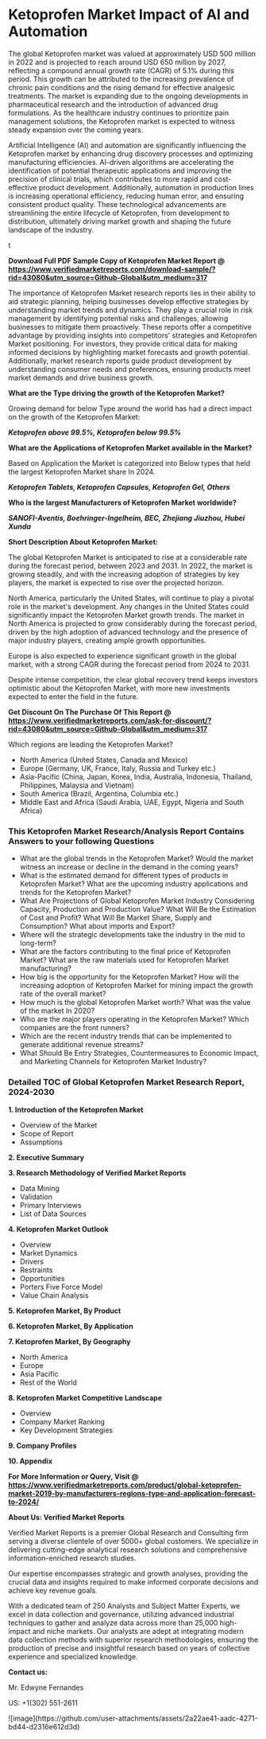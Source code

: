 <h1>Ketoprofen Market Impact of AI and Automation</h1><p>The global Ketoprofen market was valued at approximately USD 500 million in 2022 and is projected to reach around USD 650 million by 2027, reflecting a compound annual growth rate (CAGR) of 5.1% during this period. This growth can be attributed to the increasing prevalence of chronic pain conditions and the rising demand for effective analgesic treatments. The market is expanding due to the ongoing developments in pharmaceutical research and the introduction of advanced drug formulations. As the healthcare industry continues to prioritize pain management solutions, the Ketoprofen market is expected to witness steady expansion over the coming years.</p><p>Artificial Intelligence (AI) and automation are significantly influencing the Ketoprofen market by enhancing drug discovery processes and optimizing manufacturing efficiencies. AI-driven algorithms are accelerating the identification of potential therapeutic applications and improving the precision of clinical trials, which contributes to more rapid and cost-effective product development. Additionally, automation in production lines is increasing operational efficiency, reducing human error, and ensuring consistent product quality. These technological advancements are streamlining the entire lifecycle of Ketoprofen, from development to distribution, ultimately driving market growth and shaping the future landscape of the industry.</p>t</p><p id="" class=""><strong>Download Full PDF Sample Copy of Ketoprofen Market Report @ <a href="https://www.verifiedmarketreports.com/download-sample/?rid=43080&utm_source=Github-Global&utm_medium=317" target="_blank">https://www.verifiedmarketreports.com/download-sample/?rid=43080&utm_source=Github-Global&utm_medium=317</a></strong></p><p>The importance of&nbsp;Ketoprofen Market research reports lies in their ability to aid strategic planning, helping businesses develop effective strategies by understanding market trends and dynamics. They play a crucial role in risk management by identifying potential risks and challenges, allowing businesses to mitigate them proactively. These reports offer a competitive advantage by providing insights into competitors' strategies and Ketoprofen Market positioning. For investors, they provide critical data for making informed decisions by highlighting market forecasts and growth potential. Additionally, market research reports guide product development by understanding consumer needs and preferences, ensuring products meet market demands and drive business growth.</p><p><strong>What are the&nbsp;Type driving the growth of the Ketoprofen Market?</strong></p><p id="" class="">Growing demand for below Type around the world has had a direct impact on the growth of the Ketoprofen Market:</p><em><strong>Ketoprofen above 99.5%, Ketoprofen below 99.5%</strong></em></p><strong>What are the&nbsp;Applications&nbsp;of Ketoprofen Market available in the Market?</strong></p><p id="" class="">Based on Application the Market is categorized into Below types that held the largest Ketoprofen Market share In 2024.</p><em><strong>Ketoprofen Tablets, Ketoprofen Capsules, Ketoprofen Gel, Others</strong></em></p><strong>Who is the largest Manufacturers of Ketoprofen Market worldwide?</strong></p><p><em><strong>SANOFI-Aventis, Boehringer-Ingelheim, BEC, Zhejiang Jiuzhou, Hubei Xunda</strong></em></p><p id="" class=""><strong>Short Description About Ketoprofen Market:</strong></p><p>The global Ketoprofen Market is anticipated to rise at a considerable rate during the forecast period, between 2023 and 2031. In 2022, the market is growing steadily, and with the increasing adoption of strategies by key players, the market is expected to rise over the projected horizon.</p><p>North America, particularly the United States, will continue to play a pivotal role in the market's development. Any changes in the United States could significantly impact the Ketoprofen Market growth trends. The market in North America is projected to grow considerably during the forecast period, driven by the high adoption of advanced technology and the presence of major industry players, creating ample growth opportunities.</p><p>Europe is also expected to experience significant growth in the global market, with a strong CAGR during the forecast period from 2024 to 2031.</p><p>Despite intense competition, the clear global recovery trend keeps investors optimistic about the Ketoprofen Market, with more new investments expected to enter the field in the future.</p><p id="" class=""><strong>Get Discount On The Purchase Of This Report @ <a href="https://www.verifiedmarketreports.com/ask-for-discount/?rid=43080&utm_source=Github-Global&utm_medium=317" target="_blank">https://www.verifiedmarketreports.com/ask-for-discount/?rid=43080&utm_source=Github-Global&utm_medium=317</a></strong></p>Which regions are leading the Ketoprofen Market?</p><ul><li>North America (United States, Canada and Mexico)</li><li>Europe (Germany, UK, France, Italy, Russia and Turkey etc.)</li><li>Asia-Pacific (China, Japan, Korea, India, Australia, Indonesia, Thailand, Philippines, Malaysia and Vietnam)</li><li>South America (Brazil, Argentina, Columbia etc.)</li><li>Middle East and Africa (Saudi Arabia, UAE, Egypt, Nigeria and South Africa)</li></ul><h3 id="" class="">This Ketoprofen Market Research/Analysis Report Contains Answers to your following Questions</h3><ul><li>What are the global trends in the Ketoprofen Market? Would the market witness an increase or decline in the demand in the coming years?</li><li>What is the estimated demand for different types of products in Ketoprofen Market? What are the upcoming industry applications and trends for the Ketoprofen Market?</li><li>What Are Projections of Global Ketoprofen Market Industry Considering Capacity, Production and Production Value? What Will Be the Estimation of Cost and Profit? What Will Be Market Share, Supply and Consumption? What about imports and Export?</li><li>Where will the strategic developments take the industry in the mid to long-term?</li><li>What are the factors contributing to the final price of Ketoprofen Market? What are the raw materials used for Ketoprofen Market manufacturing?</li><li>How big is the opportunity for the Ketoprofen Market? How will the increasing adoption of Ketoprofen Market for mining impact the growth rate of the overall market?</li><li>How much is the global Ketoprofen Market worth? What was the value of the market In 2020?</li><li>Who are the major players operating in the Ketoprofen Market? Which companies are the front runners?</li><li>Which are the recent industry trends that can be implemented to generate additional revenue streams?</li><li>What Should Be Entry Strategies, Countermeasures to Economic Impact, and Marketing Channels for Ketoprofen Market Industry?</li></ul><h3 id="" class="">Detailed TOC of Global Ketoprofen Market Research Report, 2024-2030</h3><p id="" class=""><strong>1. Introduction of the Ketoprofen Market</strong></p><ul><li>Overview of the Market</li><li>Scope of Report</li><li>Assumptions</li></ul><p id="" class=""><strong>2. Executive Summary</strong></p><p id="" class=""><strong>3. Research Methodology of Verified Market Reports</strong></p><ul><li>Data Mining</li><li>Validation</li><li>Primary Interviews</li><li>List of Data Sources</li></ul><p id="" class=""><strong>4. Ketoprofen Market Outlook</strong></p><ul><li>Overview</li><li>Market Dynamics</li><li>Drivers</li><li>Restraints</li><li>Opportunities</li><li>Porters Five Force Model</li><li>Value Chain Analysis</li></ul><p id="" class=""><strong>5. Ketoprofen Market, By Product</strong></p><p id="" class=""><strong>6. Ketoprofen Market, By Application</strong></p><p id="" class=""><strong>7. Ketoprofen Market, By Geography</strong></p><ul><li>North America</li><li>Europe</li><li>Asia Pacific</li><li>Rest of the World</li></ul><p id="" class=""><strong>8. Ketoprofen Market Competitive Landscape</strong></p><ul><li>Overview</li><li>Company Market Ranking</li><li>Key Development Strategies</li></ul><p id="" class=""><strong>9. Company Profiles</strong></p><p id="" class=""><strong>10. Appendix</strong></p><p id="" class=""><strong>For More Information or Query, Visit @ <a href="https://www.verifiedmarketreports.com/product/global-ketoprofen-market-2019-by-manufacturers-regions-type-and-application-forecast-to-2024/" target="_blank">https://www.verifiedmarketreports.com/product/global-ketoprofen-market-2019-by-manufacturers-regions-type-and-application-forecast-to-2024/</a></strong></p><p id="" class=""><strong>About Us: Verified Market Reports</strong></p><p id="" class="">Verified Market Reports is a premier Global Research and Consulting firm serving a diverse clientele of over 5000+ global customers. We specialize in delivering cutting-edge analytical research solutions and comprehensive information-enriched research studies.</p><p id="" class="">Our expertise encompasses strategic and growth analyses, providing the crucial data and insights required to make informed corporate decisions and achieve key revenue goals.</p><p id="" class="">With a dedicated team of 250 Analysts and Subject Matter Experts, we excel in data collection and governance, utilizing advanced industrial techniques to gather and analyze data across more than 25,000 high-impact and niche markets. Our analysts are adept at integrating modern data collection methods with superior research methodologies, ensuring the production of precise and insightful research based on years of collective experience and specialized knowledge.</p><p id="" class=""><strong>Contact us:</strong></p><p id="" class="">Mr. Edwyne Fernandes</p><p id="" class="">US: +1(302) 551-2611</p>
![image](https://github.com/user-attachments/assets/2a22ae41-aadc-4271-bd44-d2316e612d3d)
